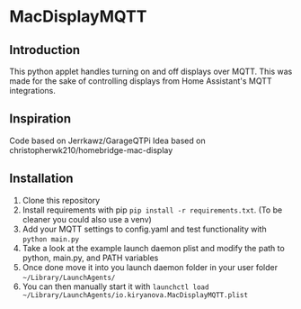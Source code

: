 MacDisplayMQTT
==============

Introduction
------------

This python applet handles turning on and off displays over MQTT. This was made for the sake of controlling displays from Home Assistant's MQTT integrations.

Inspiration
-----------

Code based on Jerrkawz/GarageQTPi
Idea based on christopherwk210/homebridge-mac-display

Installation
------------

1. Clone this repository
2. Install requirements with pip `pip install -r requirements.txt`. (To be cleaner you could also use a venv)
3. Add your MQTT settings to config.yaml and test functionality with `python main.py`
4. Take a look at the example launch daemon plist and modify the path to python, main.py, and PATH variables
5. Once done move it into you launch daemon folder in your user folder `~/Library/LaunchAgents/`
6. You can then manually start it with `launchctl load ~/Library/LaunchAgents/io.kiryanova.MacDisplayMQTT.plist`
